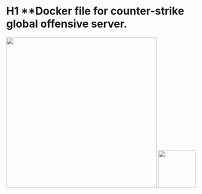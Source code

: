# H1 **Docker file for counter-strike global offensive server.

<img src="http://images.akamai.steamusercontent.com/ugc/436071756793745820/123339BCA40E64C37B0C60B56DBE3C869FCE084E/" width="400">





<img src="https://cloud.githubusercontent.com/assets/21117646/22907396/2f88c52c-f249-11e6-82a8-ff6bba3d1c23.png" width="100">

